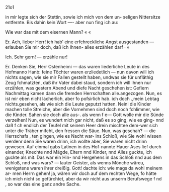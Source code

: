 21o1

in mir legte sich der Stettin, sowie ich mich von dem un-
seligen Nittersitze entfernte. Bis dahin kein Wort —- aber
nun fing ich au:

Wie war das mit dem eisernen Mann? « «

Er. Ach, lieber Herr! ich hab’ eine erfchreckliche Angst
ausgestanden — erlauben Sie mir doch, daß ich Ihnen-
alles erzählen darf · «

Ich. Sehr gern! — erzähle nur!

Er. Denken Sie, Herr Ostenheimi — das waren
liederliche Leute in des Hofmanno Hanb: feine Töchter
waren erzliedetlich — nun davon will ich nichts sagen, wie
sie mir Fallen gestellt haben, undwas sie für unfläthig
Zeug fchmatzten, daß ihr Vater dabei staud, sondern ich
will Ihnen nur erzählen, was gestern Abend und diefe Nacht
geschehen ist: Gefiern Nachmittag kamen dann die fremden
Herrschaften alle.angezogen. Nun, es ist mir eben nicht
lächerlich, aber fo pofsirlich hab. ich doch .,mein Lebtag
nichts.gesehen, als wie sich die Leute geputzt hatten. Neinl
die Kinder machen tolle Streiche, aber die Vornehmen sind
doch noch fchlimmer, wie die Kinder. Sahen sie doch alle
aus-. als wenn f e— Gott wolle mir die Sünde verzeihen!
Nun, es wundert mich gar nicht, daß es so ging, wie es
ging- nnd daß f ch endlich der Teufel mit seinem Heer
drein mischtee dem-wer sich unter die Träber mifcht, den
fressen die Säue. Nun, was geschah? — die Herrschafs ,
ten gingen, wie es Nacht war- ins Schloß, wie Sie wohl
wissen werdenr denn Sie waren drinn, ich wollte aber, Sie
wären nicht drinn gewesen. Auf einmal gabs Latinen in
des Hof-nannte Hauer Ases lief durch einander, Knechte
nnd Mägde, Eltern nnd Kinder, nnd Alles guckte, ich
guckte als mit. Das war ein Hin- nnd Hergehens in das
Schloß nnd aus dem Schloß, nnd was wars? — lauter
Geister, als wenns Mönche wäreu, wenigstens waren ihrer
dreißig. Gott! dachte ich: wie mags da wohl meinem ar-
men Herrn gehen! ja, wären wir doch auf dem rechten
Wege, fo hätte ich mich nicht so gefürchtet, aber da wir
nicht aus unserm Berufswege f nd , so war das eine ganz
andre Sache.

